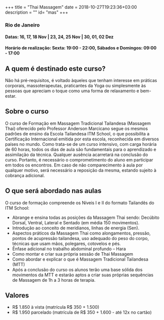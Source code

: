 +++
title = "Thai Massagem"
date = 2018-10-27T19:23:36+03:00
description = ""
id= "mas"
+++

### Rio de Janeiro
#### Datas: 16, 17, 18 Nov | 23, 24, 25 Nov | 30, 01, 02 Dez
#### Horário de realização: Sexta: 19:00 - 22:00, Sábados e Domingos: 09:00 - 17:00


## A quem é destinado este curso?
Não há pré-requisitos, é voltado àqueles que tenham interesse em práticas corporais, massoterapeutas, praticantes da Yoga ou simplesmente às pessoas que apreciam o toque como uma forma de relaxamento e bem-estar.

## Sobre o curso
O curso de Formação em Massagem Tradicional Tailandesa (Massagem Thai) oferecido pelo Professor Anderson Marcicano segue os mesmos padrões de ensino da Escola Tailandesa ITM School, o que possibilita a Certificação Internacional emitida por esta escola, reconhecida em diversos países no mundo.
Como trata-se de um curso intensivo, com carga horária de 60 horas, todos os dias de aula são fundamentais para o aprendizado e assimilação da técnica. Qualquer ausência acarretará na conclusão do curso. Portanto, é necessário o comprometimento do aluno em participar em todos os encontros.
Em caso de não comparecimento à aula por qualquer motivo, será necessário a reposição da mesma, estando sujeito à cobrança adicional.

## O que será abordado nas aulas
O curso de formação compreende os Níveis I e II do formato Tailandês do ITM School:
- Abrange e ensina todas as posições da Massagem Thai sendo: Decúbito Dorsal, Ventral, Lateral e Sentado (em média 150 movimentos).
- Introdução ao conceito de meridianos, linhas de energia (Sen).
- Aspectos práticos da Massagem Thai como alongamentos, pressão, pontos de acupressão tailandesa, uso adequado do peso do corpo, técnicas que usam mãos, polegares, cotovelos e pés.
- Ênfase adicional no trabalho abdominal profundo – Hara
- Como montar e criar sua própria sessão de Thai Massagem
- Como abordar e explicar o que é Massagem Tradicional Tailandesa (MTT)
- Após a conclusão do curso os alunos terão uma base sólida dos movimentos da MTT e estarão aptos a criar suas próprias sequências de Massagem de 1h a 3 horas de terapia.

## Valores
- R$ 1.850 à vista (matrícula R$ 350 + 1.500)
- R$ 1.950 parcelado (matrícula de R$ 350 + 1.600 - até 12x no cartão)
